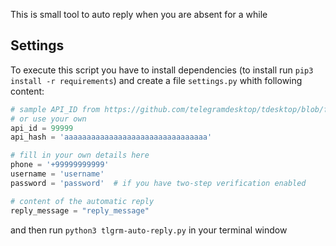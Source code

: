 This is small tool to auto reply when you are absent for a while

## Settings
To execute this script you have to install dependencies (to install run `pip3 install -r requirements`) and create a file `settings.py` whith following content:
```python
# sample API_ID from https://github.com/telegramdesktop/tdesktop/blob/f98fdeab3fb2ba6f55daf8481595f879729d1b84/Telegram/SourceFiles/config.h#L220
# or use your own
api_id = 99999
api_hash = 'aaaaaaaaaaaaaaaaaaaaaaaaaaaaaaaa'

# fill in your own details here
phone = '+99999999999'
username = 'username'
password = 'password'  # if you have two-step verification enabled

# content of the automatic reply
reply_message = "reply_message"
```

and then run `python3 tlgrm-auto-reply.py` in your terminal window